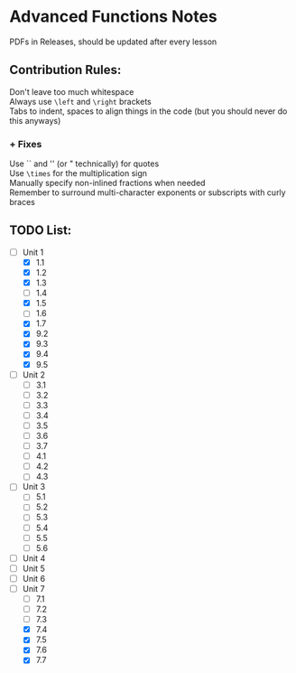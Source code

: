 # Advanced Functions Notes
PDFs in Releases, should be updated after every lesson

## Contribution Rules:
Don't leave too much whitespace  
Always use `\left` and `\right` brackets  
Tabs to indent, spaces to align things in the code (but you should never do this anyways)  
### + Fixes
Use `` and '' (or " technically) for quotes  
Use `\times` for the multiplication sign  
Manually specify non-inlined fractions when needed  
Remember to surround multi-character exponents or subscripts with curly braces

## TODO List:
- [ ] Unit 1
  - [x] 1.1
  - [x] 1.2
  - [x] 1.3
  - [ ] 1.4
  - [x] 1.5
  - [ ] 1.6
  - [x] 1.7
  - [x] 9.2
  - [x] 9.3
  - [x] 9.4
  - [x] 9.5
- [ ] Unit 2
  - [ ] 3.1
  - [ ] 3.2
  - [ ] 3.3
  - [ ] 3.4
  - [ ] 3.5
  - [ ] 3.6
  - [ ] 3.7
  - [ ] 4.1
  - [ ] 4.2
  - [ ] 4.3
- [ ] Unit 3
  - [ ] 5.1
  - [ ] 5.2
  - [ ] 5.3
  - [ ] 5.4
  - [ ] 5.5
  - [ ] 5.6
- [ ] Unit 4
- [ ] Unit 5
- [ ] Unit 6
- [ ] Unit 7
  - [ ] 7.1
  - [ ] 7.2
  - [ ] 7.3
  - [x] 7.4
  - [x] 7.5
  - [x] 7.6
  - [x] 7.7

